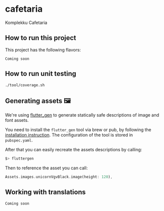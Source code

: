 # cafetaria

Komplekku Cafetaria


## How to run this project

This project has the following flavors:

```
Coming soon
```

## How to run unit testing


```bash
./tool/coverage.sh
```


## Generating assets 🖼️

We're using [flutter_gen](https://pub.dev/packages/flutter_gen) to generate statically safe descriptions of image and font assets.

You need to install the `flutter_gen` tool via brew or pub, by following the [installation instruction](https://pub.dev/packages/flutter_gen/install). The configuration of the tool is stored in `pubspec.yaml`.

After that you can easily recreate the assets descriptions by calling:

```bash
$> fluttergen
```

Then to reference the asset you can call:

```dart
Assets.images.unicornVgvBlack.image(height: 120),
```

## Working with translations
```
Coming soon
```
